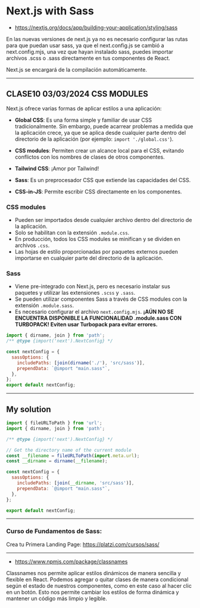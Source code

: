 # Next.js with Sass

- https://nextjs.org/docs/app/building-your-application/styling/sass

En las nuevas versiones de next.js ya no es necesario configurar las rutas para que puedan usar sass, ya que el next.config.js se cambió a next.config.mjs, una vez que hayan instalado sass, puedes importar archivos .scss o .sass directamente en tus componentes de React.

Next.js se encargará de la compilación automáticamente.

---

## CLASE10 03/03/2024 CSS MODULES

Next.js ofrece varias formas de aplicar estilos a una aplicación:

- **Global CSS**: Es una forma simple y familiar de usar CSS tradicionalmente. Sin embargo, puede acarrear problemas a medida que la aplicación crece, ya que se aplica desde cualquier parte dentro del directorio de la aplicación (por ejemplo: `import './global.css'`).

- **CSS modules**: Permiten crear un alcance local para el CSS, evitando conflictos con los nombres de clases de otros componentes.

- **Tailwind CSS**: ¡Amor por Tailwind!

- **Sass**: Es un preprocesador CSS que extiende las capacidades del CSS.

- **CSS-in-JS**: Permite escribir CSS directamente en los componentes.

### CSS modules

- Pueden ser importados desde cualquier archivo dentro del directorio de la aplicación.
- Solo se habilitan con la extensión `.module.css`.
- En producción, todos los CSS modules se minifican y se dividen en archivos `.css`.
- Las hojas de estilo proporcionadas por paquetes externos pueden importarse en cualquier parte del directorio de la aplicación.

### Sass

- Viene pre-integrado con Next.js, pero es necesario instalar sus paquetes y utilizar las extensiones `.scss` y `.sass`.
- Se pueden utilizar componentes Sass a través de CSS modules con la extensión `.module.sass`.
- Es necesario configurar el archivo `next.config.mjs`.
  **¡AÚN NO SE ENCUENTRA DISPONIBLE LA FUNCIONALIDAD .module.sass CON TURBOPACK! Eviten usar Turbopack para evitar errores.**

```js
import { dirname, join } from 'path';
/** @type {import('next').NextConfig} */

const nextConfig = {
  sassOptions: {
    includePaths: [join(dirname('./'), 'src/sass')],
    prependData: `@import "main.sass"`,
  },
};
export default nextConfig;
```

---

## My solution
```js
import { fileURLToPath } from 'url';
import { dirname, join } from 'path';

/** @type {import('next').NextConfig} */

// Get the directory name of the current module
const __filename = fileURLToPath(import.meta.url);
const __dirname = dirname(__filename);

const nextConfig = {
  sassOptions: {
    includePaths: [join(__dirname, 'src/sass')],
    prependData: `@import "main.sass"`,
  },
};

export default nextConfig;
```

---

### Curso de Fundamentos de Sass: 

Crea tu Primera Landing Page: https://platzi.com/cursos/sass/


---

- https://www.npmjs.com/package/classnames

Classnames nos permite aplicar estilos dinámicos de manera sencilla y flexible en React. Podemos agregar o quitar clases de manera condicional según el estado de nuestros componentes, como en este caso al hacer clic en un botón. Esto nos permite cambiar los estilos de forma dinámica y mantener un código más limpio y legible.